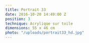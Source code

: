 ```yaml
---
title: Portrait 33
date: 2016-10-20 14:49:00 Z
position: 3
technique: Acrylique sur toile
dimensions: 55 x 46 cm
photo: "/uploads/portrait33_hd.jpg"
---
```


